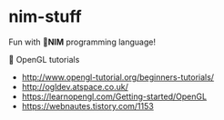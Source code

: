 # nim-stuff

Fun with 👑**NIM** programming language!

💎 OpenGL tutorials
- http://www.opengl-tutorial.org/beginners-tutorials/
- http://ogldev.atspace.co.uk/
- https://learnopengl.com/Getting-started/OpenGL
- https://webnautes.tistory.com/1153
